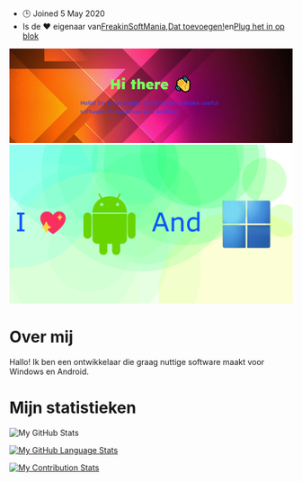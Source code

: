 -   🕒 Joined 5 May 2020
-   Is de ❤️ eigenaar van[FreakinSoftMania](https://github.com/FreakinSoftMania),[Dat toevoegen!](https://github.com/Adding-That-On)en[Plug het in op blok](https://github.com/Pluging-it-on-block)

![Welcome!](./img/welcome-message.png)![I love Android and Windows!](./img/android-and-windows-fan.png)

# Over mij

Hallo! Ik ben een ontwikkelaar die graag nuttige software maakt voor Windows en Android.

# Mijn statistieken

![My GitHub Stats](https://github-readme-stats.vercel.app/api/?username=Minionguyjpro&count_private=true&theme=react&showicons=true)

[![My GitHub Language Stats](https://github-readme-stats.vercel.app/api/top-langs/?username=Minionguyjpro&langs_count=5&theme=react)](<>)

[![My Contribution Stats](https://github-contribution-stats.vercel.app/api/?username=Minionguyjpro)](https://github.com/Minionguyjpro/github-contribution-stats/)
